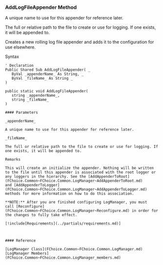 ﻿### AddLogFileAppender Method

A unique name to use for this appender for reference later.

The full or relative path to the file to create or use for logging. If one exists, it will be appended to.

Creates a new rolling log file appender and adds it to the configuration for use elsewhere.

Syntax

```vbnet
' Declaration
Public Shared Sub AddLogFileAppender( _
   ByVal _appenderName_ As String, _
   ByVal _fileName_ As String _
) 

public static void AddLogFileAppender( 
   string _appenderName_,
   string _fileName_
)

#### Parameters

_appenderName_

A unique name to use for this appender for reference later.

_fileName_

The full or relative path to the file to create or use for logging. If one exists, it will be appended to.

Remarks

This will create an initialize the appender. Nothing will be written to the file until this appender is associated with the root logger or any loggers in the hierarchy. See the [AddAppenderToRoot](FChoice.Common~FChoice.Common.LogManager~AddAppenderToRoot.md) and [AddAppenderToLogger](FChoice.Common~FChoice.Common.LogManager~AddAppenderToLogger.md) methods for more information on how to do this association.

**NOTE:** After you are finished configuring LogManager, you must call [Reconfigure](FChoice.Common~FChoice.Common.LogManager~Reconfigure.md) in order for the changes to fully take effect.

[!include[Requirements](../partials/requirements.md)]



#### Reference

[LogManager Class](FChoice.Common~FChoice.Common.LogManager.md)  
[LogManager Members](FChoice.Common~FChoice.Common.LogManager_members.md)